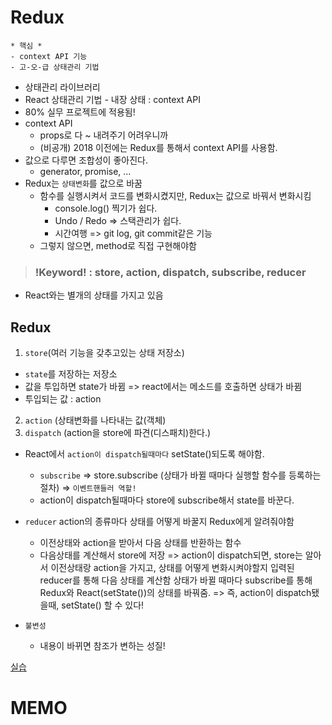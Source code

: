 # Redux

```
* 핵심 *
- context API 기능
- 고-오-급 상태관리 기법
```
- 상태관리 라이브러리
- React 상태관리 기법 - 내장 상태 : context API
- 80% 실무 프로젝트에 적용됨!
- context API
  * props로 다 ~ 내려주기 어려우니까
  * (비공개) 2018 이전에는 Redux를 통해서 context API를 사용함.
- 값으로 다루면 조합성이 좋아진다.
  * generator, promise, ...
- Redux는 `상태변화`를 값으로 바꿈 
  * 함수를 실행시켜서 코드를 변화시켰지만, Redux는 값으로 바꿔서 변화시킴
    + console.log() 찍기가 쉽다.
    + Undo / Redo => 스택관리가 쉽다.
    + 시간여행 => git log, git commit같은 기능
  * 그렇지 않으면, method로 직접 구현해야함
> ### !Keyword! : store, action, dispatch, subscribe, reducer
- React와는 별개의 상태를 가지고 있음

## Redux 
01. `store`(여러 기능을 갖추고있는 상태 저장소)
  * `state`를 저장하는 저장소
  * 값을 투입하면 state가 바뀜 => react에서는 메소드를 호출하면 상태가 바뀜
  * 투입되는 값 : action
02. `action` (상태변화를 나타내는 값(객체)
03. `dispatch` (action을 store에 파견(디스패치)한다.)  
- React에서 `action이 dispatch될때마다` setState()되도록 해야함.
  * `subscribe` => store.subscribe (상태가 바뀔 때마다 실행할 함수를 등록하는 절차) => `이벤트핸들러 역할!`
  * action이 dispatch될때마다 store에 subscribe해서 state를 바꾼다.
- `reducer` action의 종류마다 상태를 어떻게 바꿀지 Redux에게 알려줘야함
  * 이전상태와 action을 받아서 다음 상태를 반환하는 함수
  * 다음상태를 계산해서 store에 저장
=> action이 dispatch되면, store는 알아서 이전상태랑 action을 가지고, 상태를 어떻게 변화시켜야할지 입력된 reducer를 통해 다음 상태를 계산함 
  상태가 바뀔 때마다 subscribe를 통해 Redux와 React(setState())의 상태를 바꿔줌.
=> 즉, action이 dispatch됐을때, setState() 할 수 있다!

- `불변성`
  * 내용이 바뀌면 참조가 변하는 성질!


[실습](https://repl.it/@hahn0406/redux-exercise)

# MEMO    